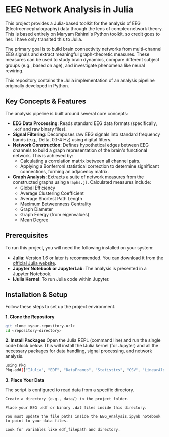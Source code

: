 # EEG Network Analysis in Julia

This project provides a Julia-based toolkit for the analysis of EEG (Electroencephalography) data through the lens of complex network theory. 
This is based entirely on Maryam Rahimi's Python toolkit, so credit goes to her. I have only translted this to Julia.

The primary goal is to build brain connectivity networks from multi-channel EEG signals and extract meaningful graph-theoretic measures. These measures can be used to study brain dynamics, compare different subject groups (e.g., based on age), and investigate phenomena like neural rewiring.

This repository contains the Julia implementation of an analysis pipeline originally developed in Python.

## Key Concepts & Features

The analysis pipeline is built around several core concepts:

-   **EEG Data Processing**: Reads standard EEG data formats (specifically, `.edf` and raw binary files).
-   **Signal Filtering**: Decomposes raw EEG signals into standard frequency bands (e.g., Delta, 0.1-4 Hz) using digital filters.
-   **Network Construction**: Defines hypothetical edges between EEG channels to build a graph representation of the brain's functional network. This is achieved by:
    -   Calculating a correlation matrix between all channel pairs.
    -   Applying a Bonferroni statistical correction to determine significant connections, forming an adjacency matrix.
-   **Graph Analysis**: Extracts a suite of network measures from the constructed graphs using `Graphs.jl`. Calculated measures include:
    -   Global Efficiency
    -   Average Clustering Coefficient
    -   Average Shortest Path Length
    -   Maximum Betweenness Centrality
    -   Graph Diameter
    -   Graph Energy (from eigenvalues)
    -   Mean Degree

## Prerequisites

To run this project, you will need the following installed on your system:

-   **Julia**: Version 1.6 or later is recommended. You can download it from the [official Julia website](https://julialang.org/downloads/).
-   **Jupyter Notebook or JupyterLab**: The analysis is presented in a Jupyter Notebook.
-   **IJulia Kernel**: To run Julia code within Jupyter.

## Installation & Setup

Follow these steps to set up the project environment.

**1. Clone the Repository**
```bash
git clone <your-repository-url>
cd <repository-directory>
```
**2. Install Packages**
Open the Julia REPL (command line) and run the single code block below. This will install the IJulia kernel (for Jupyter) and all the necessary packages for data handling, signal processing, and network analysis.
```bash
using Pkg
Pkg.add(["IJulia", "EDF", "DataFrames", "Statistics", "CSV", "LinearAlgebra", "MultipleTesting", "HypothesisTests", "DSP", "Graphs", "XLSX"])
```

**3. Place Your Data**

The script is configured to read data from a specific directory.

    Create a directory (e.g., data/) in the project folder.

    Place your EEG .edf or binary .dat files inside this directory.

    You must update the file paths inside the EEG_Analysis.ipynb notebook to point to your data files. 

    Look for variables like edf_filepath and directory.


